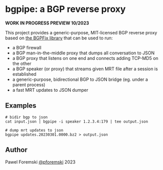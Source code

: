 # bgpipe: a BGP reverse proxy

**WORK IN PROGRESS PREVIEW 10/2023**

This project provides a generic-purpose, MIT-licensed BGP reverse proxy based on [the BGPFix library](../bgpfix/) that can be used to run:

 * a BGP firewall
 * a BGP man-in-the-middle proxy that dumps all conversation to JSON
 * a BGP proxy that listens on one end and connects adding TCP-MD5 on the other
 * a BGP speaker (or proxy) that streams given MRT file after a session is established
 * a generic-purpose, bidirectional BGP to JSON bridge (eg. under a parent process)
 * a fast MRT updates to JSON dumper
 
## Examples

```
# bidir bgp to json
cat input.json | bgpipe -i speaker 1.2.3.4:179 | tee output.json

# dump mrt updates to json
bgpipe updates.20230301.0000.bz2 > output.json

```

## Author
Pawel Foremski [@pforemski](https://twitter.com/pforemski) 2023
